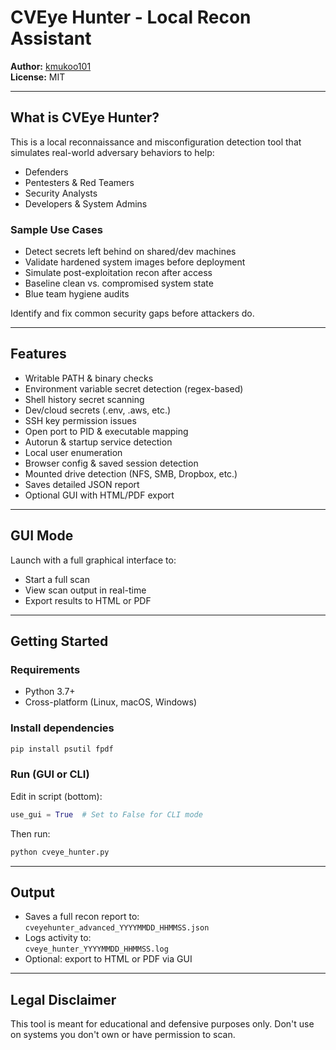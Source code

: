 # CVEye Hunter - Local Recon Assistant

**Author:** [kmukoo101](https://github.com/kmukoo101)  
**License:** MIT

---

## What is CVEye Hunter?

This is a local reconnaissance and misconfiguration detection tool that simulates real-world adversary behaviors to help:

- Defenders
- Pentesters & Red Teamers
- Security Analysts
- Developers & System Admins

### Sample Use Cases

- Detect secrets left behind on shared/dev machines
- Validate hardened system images before deployment
- Simulate post-exploitation recon after access
- Baseline clean vs. compromised system state
- Blue team hygiene audits

Identify and fix common security gaps before attackers do.

---

## Features

- Writable PATH & binary checks
- Environment variable secret detection (regex-based)
- Shell history secret scanning
- Dev/cloud secrets (.env, .aws, etc.)
- SSH key permission issues
- Open port to PID & executable mapping
- Autorun & startup service detection
- Local user enumeration
- Browser config & saved session detection
- Mounted drive detection (NFS, SMB, Dropbox, etc.)
- Saves detailed JSON report
- Optional GUI with HTML/PDF export

---

## GUI Mode

Launch with a full graphical interface to:

- Start a full scan
- View scan output in real-time
- Export results to HTML or PDF

---

## Getting Started

### Requirements

- Python 3.7+
- Cross-platform (Linux, macOS, Windows)

### Install dependencies

```bash
pip install psutil fpdf
```

### Run (GUI or CLI)

Edit in script (bottom):

```python
use_gui = True  # Set to False for CLI mode
```

Then run:

```bash
python cveye_hunter.py
```

---

## Output

- Saves a full recon report to:  
  `cveyehunter_advanced_YYYYMMDD_HHMMSS.json`
- Logs activity to:  
  `cveye_hunter_YYYYMMDD_HHMMSS.log`
- Optional: export to HTML or PDF via GUI

---

## Legal Disclaimer

This tool is meant for educational and defensive purposes only. Don't use on systems you don't own or have permission to scan.

